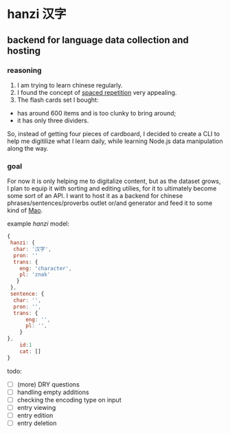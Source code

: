 # hanzi 汉字

## backend for language data collection and hosting

### reasoning

1. I am trying to learn chinese regularly.
2. I found the concept of [spaced repetition](https://ncase.me/remember/) very appealing.
3. The flash cards set I bought:
  - has around 600 items and is too clunky to bring around;
  - it has only three dividers.

 So, instead of getting four pieces of cardboard, I decided to create a CLI to help me digitilize what I learn daily, while learning Node.js data manipulation along the way.

### goal

For now it is only helping me to digitalize content, but as the dataset grows, I plan to equip it with  sorting and editing utilies, for it to ultimately become some sort of an API. I want to host it as a backend for chinese phrases/sentences/proverbs outlet or/and generator and feed it to some kind of [Mao](https://github.com/JStrebeyko/Mao).

example _hanzi_ model:
```js
{
 hanzi: {
  char: '汉字',
  pron: ''
  trans: {
    eng: 'character',
    pl: 'znak' 
   }
 },
 sentence: {
  char: '',
  pron: '',
  trans: {
      eng: '',
      pl: '',
    }
},
    id:1
    cat: []
}
```
todo: 
- [ ] (more) DRY questions
- [ ] handling empty additions
- [ ] checking the encoding type on input
- [ ] entry viewing
- [ ] entry edition
- [ ] entry deletion